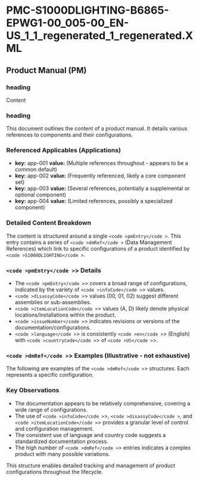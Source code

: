 # PMC-S1000DLIGHTING-B6865-EPWG1-00_005-00_EN-US_1_1_regenerated_1_regenerated.XML

## Product Manual (PM)

### heading

Content

### heading

This document outlines the content of a product manual. It details various references to components and their configurations.

### Referenced Applicables (Applications)

*   **key:** app-001
    **value:** (Multiple references throughout - appears to be a common default)
*   **key:** app-002
    **value:** (Frequently referenced, likely a core component set)
*   **key:** app-003
    **value:** (Several references, potentially a supplemental or optional component)
*   **key:** app-004
    **value:** (Limited references, possibly a specialized component)

### Detailed Content Breakdown

The content is structured around a single `<code >pmEntry</code >`. This entry contains a series of `<code >dmRef</code >` (Data Management References) which link to specific configurations of a product identified by `<code >S1000DLIGHTING</code >`.

### `<code >pmEntry</code >`> Details

*   The `<code >pmEntry</code >`> covers a broad range of configurations, indicated by the variety of `<code >infoCode</code >`> values.
*   `<code >disassyCode</code >`> values (00, 01, 02) suggest different assemblies or sub-assemblies.
*   `<code >itemLocationCode</code >`> values (A, D) likely denote physical locations/installations within the product.
*   `<code >issueNumber</code >`> indicates revisions or versions of the documentation/configurations.
*   `<code >language</code >`> is consistently `<code >en</code >`> (English) with `<code >countryCode</code >`> of `<code >US</code >`>.

### `<code >dmRef</code >`> Examples (Illustrative - not exhaustive)

The following are examples of the `<code >dmRef</code >`> structures. Each represents a specific configuration.

### Key Observations

*   The documentation appears to be relatively comprehensive, covering a wide range of configurations.
*   The use of `<code >infoCode</code >`>, `<code >disassyCode</code >`, and `<code >itemLocationCode</code >`> provides a granular level of control and configuration management.
*   The consistent use of language and country code suggests a standardized documentation process.
*   The high number of `<code >dmRef</code >`> entries indicates a complex product with many possible variations.

This structure enables detailed tracking and management of product configurations throughout the lifecycle.